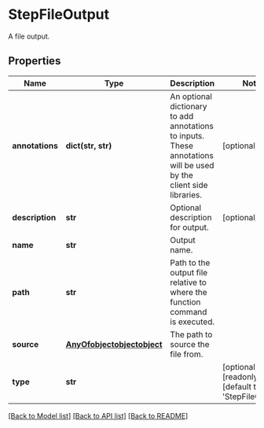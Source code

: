 # StepFileOutput

A file output.
## Properties
Name | Type | Description | Notes
------------ | ------------- | ------------- | -------------
**annotations** | **dict(str, str)** | An optional dictionary to add annotations to inputs. These annotations will be used by the client side libraries. | [optional] 
**description** | **str** | Optional description for output. | [optional] 
**name** | **str** | Output name. | 
**path** | **str** | Path to the output file relative to where the function command is executed. | 
**source** | [**AnyOfobjectobjectobject**](AnyOfobjectobjectobject.md) | The path to source the file from. | 
**type** | **str** |  | [optional] [readonly] [default to 'StepFileOutput']

[[Back to Model list]](../README.md#documentation-for-models) [[Back to API list]](../README.md#documentation-for-api-endpoints) [[Back to README]](../README.md)


